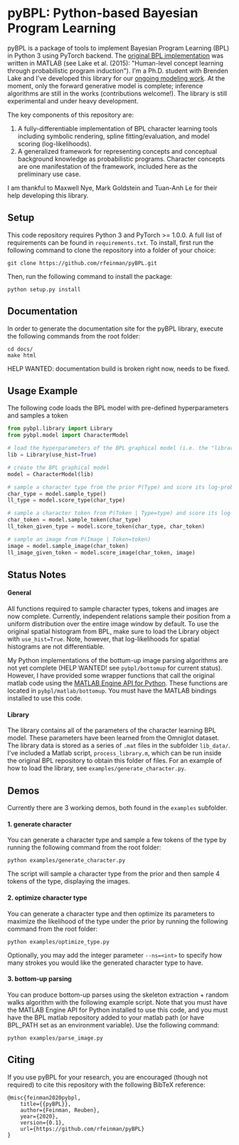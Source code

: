 # pyBPL: Python-based Bayesian Program Learning

pyBPL is a package of tools to implement Bayesian Program Learning (BPL) in Python 3 using PyTorch backend. 
The [original BPL implementation](https://github.com/brendenlake/BPL) was written in MATLAB (see Lake et al. (2015): "Human-level concept learning through probabilistic program induction"). 
I'm a Ph.D. student with Brenden Lake and I've developed this library for our [ongoing modeling work](https://lake-lab.github.io/projects/#concept-learning-in-minds-and-machines).
At the moment, only the forward generative model is complete; inference algorithms are still in the works (contributions welcome!). 
The library is still experimental and under heavy development.

The key components of this repository are:
1. A fully-differentiable implementation of BPL character learning tools including symbolic rendering, spline fitting/evaluation, and model scoring (log-likelihoods).
2. A generalized framework for representing concepts and conceptual background knowledge as probabilistic programs. Character concepts are one manifestation of the framework, included here as the preliminary use case.

I am thankful to Maxwell Nye, Mark Goldstein and Tuan-Anh Le for their help developing this library.


## Setup

This code repository requires Python 3 and PyTorch >= 1.0.0. A full list of requirements can be found in `requirements.txt`. 
To install, first run the following command to clone the repository into a folder of your choice:
```
git clone https://github.com/rfeinman/pyBPL.git
```
Then, run the following command to install the package:
```
python setup.py install
```


## Documentation
In order to generate the documentation site for the pyBPL library, execute the
following commands from the root folder:
```
cd docs/
make html
```
HELP WANTED: documentation build is broken right now, needs to be fixed.


## Usage Example

The following code loads the BPL model with pre-defined hyperparameters 
and samples a token

```python
from pybpl.library import Library
from pybpl.model import CharacterModel

# load the hyperparameters of the BPL graphical model (i.e. the "library")
lib = Library(use_hist=True)

# create the BPL graphical model
model = CharacterModel(lib)

# sample a character type from the prior P(Type) and score its log-probability
char_type = model.sample_type()
ll_type = model.score_type(char_type)

# sample a character token from P(Token | Type=type) and score its log-probability
char_token = model.sample_token(char_type)
ll_token_given_type = model.score_token(char_type, char_token)

# sample an image from P(Image | Token=token)
image = model.sample_image(char_token)
ll_image_given_token = model.score_image(char_token, image)

```

## Status Notes

#### General

All functions required to sample character types, tokens and images are now
complete. 
Currently, independent relations sample their position from a uniform distribution over the entire image window by default. 
To use the original spatial histogram from BPL, make sure to load the Library object with `use_hist=True`. 
Note, however, that log-likelihoods for spatial histograms are not differentiable.

My Python implementations of the bottum-up image parsing algorithms are not yet complete (HELP WANTED! see `pybpl/bottomup` for current status).
However, I have provided some wrapper functions that call the original matlab code using the [MATLAB Engine API for Python](https://www.mathworks.com/help/matlab/matlab-engine-for-python.html). 
These functions are located in `pybpl/matlab/bottomup`.
You must have the MATLAB bindings installed to use this code.


#### Library

The library contains all of the parameters of the character learning BPL
model. These parameters have been learned from the Omniglot dataset. 
The library data is stored as a 
series of `.mat` files in the subfolder `lib_data/`. 
I've included a Matlab script, `process_library.m`, which can be
run inside the original BPL repository to 
obtain this folder of files. For an example of how to load the library, see
`examples/generate_character.py`.


## Demos
Currently there are 3 working demos, both found in the `examples` subfolder.

#### 1. generate character

You can generate a character type and sample a few tokens of the type by running the following command from the root folder:
```
python examples/generate_character.py
```
The script will sample a character type from the prior and then sample 4 tokens of the type, displaying the images.

#### 2. optimize character type
You can generate a character type and then optimize its parameters to maximize the likelihood of the type under the prior by running the following command from the root folder:
```
python examples/optimize_type.py
```
Optionally, you may add the integer parameter `--ns=<int>` to specify how many strokes you would like the generated character type to have.

#### 3. bottom-up parsing
You can produce bottom-up parses using the skeleton extraction + random walks algorithm with the following example script. Note that you must have the MATLAB Engine API for Python installed to use this code, and you must have the BPL matlab repository added to your matlab path (or have BPL_PATH set as an environment variable). Use the following command:
```
python examples/parse_image.py
```



## Citing
If you use pyBPL for your research, you are encouraged (though not required) to cite this repository with the following BibTeX reference:

```
@misc{feinman2020pybpl,
    title={{pyBPL}},
    author={Feinman, Reuben},
    year={2020},
    version={0.1},
    url={https://github.com/rfeinman/pyBPL}
}
```
